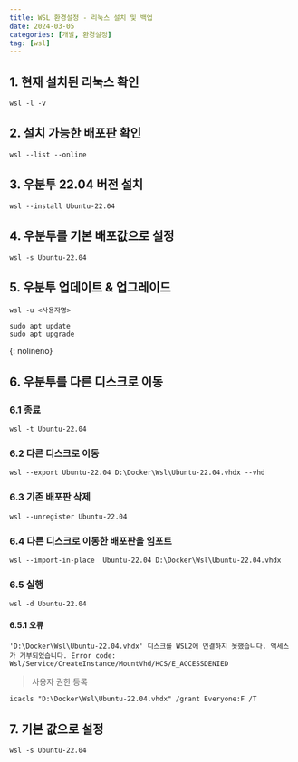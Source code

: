 ```yaml
---
title: WSL 환경설정 - 리눅스 설치 및 백업
date: 2024-03-05 
categories: [개발, 환경설정]
tag: [wsl]
---
```



## 1. 현재 설치된 리눅스 확인
```console
wsl -l -v
```

## 2. 설치 가능한 배포판 확인
```console
wsl --list --online
```

## 3. 우분투 22.04 버전 설치
```console
wsl --install Ubuntu-22.04
```

## 4. 우분투를 기본 배포값으로 설정
```console
wsl -s Ubuntu-22.04
```

## 5. 우분투 업데이트 & 업그레이드
```console
wsl -u <사용자명>
```
```shell
sudo apt update
sudo apt upgrade
```
{: nolineno}

## 6. 우분투를 다른 디스크로 이동
### 6.1 종료
```console
wsl -t Ubuntu-22.04
```

### 6.2 다른 디스크로 이동
```console
wsl --export Ubuntu-22.04 D:\Docker\Wsl\Ubuntu-22.04.vhdx --vhd
```

### 6.3 기존 배포판 삭제
```console
wsl --unregister Ubuntu-22.04
```

### 6.4 다른 디스크로 이동한 배포판을 임포트
```console
wsl --import-in-place  Ubuntu-22.04 D:\Docker\Wsl\Ubuntu-22.04.vhdx 
```

### 6.5 실행
```console
wsl -d Ubuntu-22.04
```
#### 6.5.1 오류 
`'D:\Docker\Wsl\Ubuntu-22.04.vhdx' 디스크를 WSL2에 연결하지 못했습니다. 액세스가 거부되었습니다.
Error code: Wsl/Service/CreateInstance/MountVhd/HCS/E_ACCESSDENIED`   

> 사용자 권한 등록
```console
icacls "D:\Docker\Wsl\Ubuntu-22.04.vhdx" /grant Everyone:F /T
```

## 7. 기본 값으로 설정
```console
wsl -s Ubuntu-22.04
```

